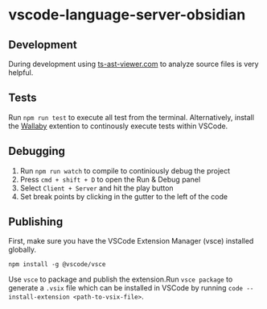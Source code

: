 # vscode-language-server-obsidian

## Development
During development using [ts-ast-viewer.com](https://ts-ast-viewer.com/#) to analyze source files is very helpful.

## Tests
Run `npm run test` to execute all test from the terminal. Alternatively, install the [Wallaby](https://marketplace.visualstudio.com/items?itemName=WallabyJs.wallaby-vscode) extention to continously execute tests within VSCode.

## Debugging
1. Run `npm run watch` to compile to continiously debug the project
2. Press `cmd + shift + D`  to open the Run & Debug panel
3. Select `Client + Server` and hit the play button
4. Set break points by clicking in the gutter to the left of the code

## Publishing
First, make sure you have the VSCode Extension Manager (vsce) installed globally.
```shell
npm install -g @vscode/vsce
```

Use `vsce` to package and publish the extension.Run `vsce package` to generate a `.vsix` file which can be installed in VSCode by running `code --install-extension <path-to-vsix-file>`.